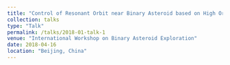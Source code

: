 ```yaml
---
title: "Control of Resonant Orbit near Binary Asteroid based on High Order Sliding Mode Control"
collection: talks
type: "Talk"
permalink: /talks/2018-01-talk-1
venue: "International Workshop on Binary Asteroid Exploration"
date: 2018-04-16
location: "Beijing, China"
---
```



